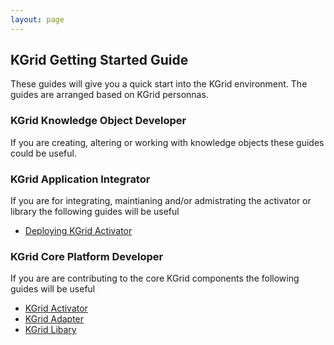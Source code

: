 ```yaml
---
layout: page
---
```

## KGrid Getting Started Guide

These guides will give you a quick start into the KGrid environment.  The guides are arranged based on KGrid personnas.

### KGrid Knowledge Object Developer
If you are creating, altering or working with knowledge objects these guides could be useful.

### KGrid Application Integrator
If you are for integrating, maintianing and/or admistrating the activator or library the following guides will be useful
*  [Deploying KGrid Activator](http://kgrid.org/kgrid-activator)

### KGrid Core Platform Developer
If you are are contributing to the core KGrid components the following guides will be useful
* [KGrid Activator](http://kgrid.org/kgrid-activator/)
* [KGrid Adapter](http://kgrid.org/kgrid-adapter/)
* [KGrid Libary](http://kgrid.org/kgrid-library/)
